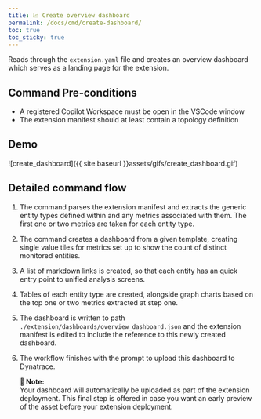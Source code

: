 ```yaml
---
title: 📈 Create overview dashboard
permalink: /docs/cmd/create-dashboard/
toc: true
toc_sticky: true
---
```


Reads through the `extension.yaml` file and creates an overview dashboard which serves as a
landing page for the extension.

## Command Pre-conditions

- A registered Copilot Workspace must be open in the VSCode window
- The extension manifest should at least contain a topology definition

## Demo

![create_dashboard]({{ site.baseurl }}assets/gifs/create_dashboard.gif)

## Detailed command flow

1. The command parses the extension manifest and extracts the generic entity types defined
   within and any metrics associated with them. The first one or two metrics are taken for
   each entity type.

2. The command creates a dashboard from a given template, creating single value tiles for
   metrics set up to show the count of distinct monitored entities.

3. A list of markdown links is created, so that each entity has an quick entry point to
   unified analysis screens.

4. Tables of each entity type are created, alongside graph charts based on the top one or
   two metrics extracted at step one.

5. The dashboard is written to path `./extension/dashboards/overview_dashboard.json` and the
   extension manifest is edited to include the reference to this newly created dashboard.

6. The workflow finishes with the prompt to upload this dashboard to Dynatrace.
   <p class="notice--info">
     <strong>📝 Note:</strong>
     <br/>
     Your dashboard will automatically be uploaded as part of the extension deployment. 
     This final step is offered in case you want an early preview of the asset before 
     your extension deployment.
   </p>